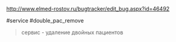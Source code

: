 http://www.elmed-rostov.ru/bugtracker/edit_bug.aspx?id=46492

#service #double_pac_remove

>	сервис - удаление двойных пациентов


